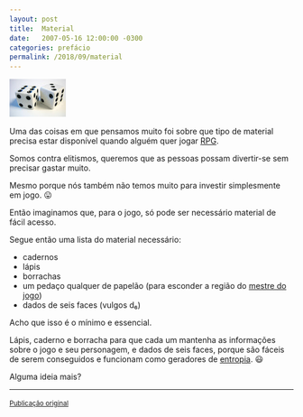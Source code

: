 ```yaml
---
layout: post
title:  Material
date:   2007-05-16 12:00:00 -0300
categories: prefácio
permalink: /2018/09/material
---
```


<div class="float-right">
  <img src="/assets/images/d6.jpg" alt="d₆" />
</div>

Uma das coisas em que pensamos muito foi sobre que tipo de material precisa
estar disponível quando alguém quer jogar
[RPG](http://pt.wikipedia.org/wiki/RPG_(jogo)).

Somos contra elitismos, queremos que as pessoas possam divertir-se sem precisar
gastar muito.

Mesmo porque nós também não temos muito para investir simplesmente em jogo. 😛

Então imaginamos que, para o jogo, só pode ser necessário material de fácil acesso.

Segue então uma lista do material necessário:

- cadernos
- lápis
- borrachas
- um pedaço qualquer de papelão (para esconder a região do
  [mestre do jogo](http://pt.wikipedia.org/wiki/Mestre_de_jogo))
- dados de seis faces (vulgos d₆)


Acho que isso é o mínimo e essencial.

Lápis, caderno e borracha para que cada um mantenha as informações sobre o jogo
e seu personagem, e dados de seis faces, porque são fáceis de serem conseguidos
e funcionam como geradores de [entropia](http://pt.wikipedia.org/wiki/Entropia).
😃

Alguma ideia mais?

----------------------------

<div class="text-right">
  <small>
    <a href="http://khondaj.blogspot.com/2007/05/material.html">
      Publicação original
    </a>
  </small>
</div>
